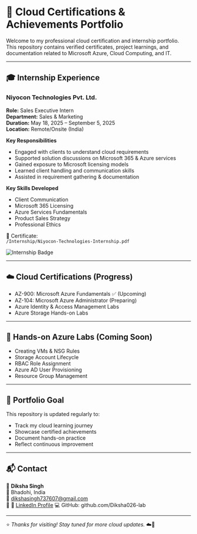 # 📁 Cloud Certifications & Achievements Portfolio

Welcome to my professional cloud certification and internship portfolio.  
This repository contains verified certificates, project learnings, and documentation related to Microsoft Azure, Cloud Computing, and IT.

---

## 🎓 Internship Experience

### **Niyocon Technologies Pvt. Ltd.**
**Role:** Sales Executive Intern  
**Department:** Sales & Marketing  
**Duration:** May 18, 2025 – September 5, 2025  
**Location:** Remote/Onsite (India)

**Key Responsibilities**
- Engaged with clients to understand cloud requirements
- Supported solution discussions on Microsoft 365 & Azure services
- Gained exposure to Microsoft licensing models
- Learned client handling and communication skills
- Assisted in requirement gathering & documentation

**Key Skills Developed**
- Client Communication
- Microsoft 365 Licensing
- Azure Services Fundamentals
- Product Sales Strategy
- Professional Ethics

📄 Certificate:  
`/Internship/Niyocon-Technologies-Internship.pdf`

![Internship Badge](https://img.shields.io/badge/Internship-Niyocon_Technologies-blue)

---

## ☁️ Cloud Certifications (Progress)

- AZ-900: Microsoft Azure Fundamentals ✅ (Upcoming)
- AZ-104: Microsoft Azure Administrator (Preparing)
- Azure Identity & Access Management Labs
- Azure Storage Hands-on Labs

---

## 🔬 Hands-on Azure Labs (Coming Soon)

- Creating VMs & NSG Rules
- Storage Account Lifecycle
- RBAC Role Assignment
- Azure AD User Provisioning
- Resource Group Management

---

## 📌 Portfolio Goal

This repository is updated regularly to:
- Track my cloud learning journey
- Showcase certified achievements
- Document hands-on practice
- Reflect continuous improvement

---

## 📬 Contact

👤 **Diksha Singh**  
📍 Bhadohi, India  
📧 dikshasingh737607@gmail.com  
🔗 🔗 [LinkedIn Profile](https://www.linkedin.com/in/diksha-singh026)
💻 GitHub: github.com/Diksha026-lab

---

⭐ *Thanks for visiting! Stay tuned for more cloud updates.* ☁️🚀
